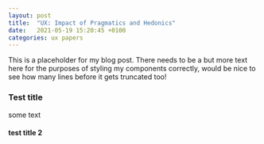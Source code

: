 ```yaml
---
layout: post
title:  "UX: Impact of Pragmatics and Hedonics"
date:   2021-05-19 15:20:45 +0100
categories: ux papers 
---
```

This is a placeholder for my blog post. There needs to be a but more text here for the purposes of styling my components correctly, would be nice to see how many lines before it gets truncated too!

### Test title
some text
#### test title 2
